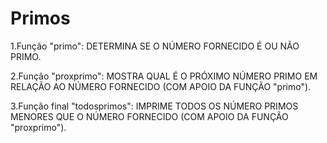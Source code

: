 # Primos
1.Função "primo": DETERMINA SE O NÚMERO FORNECIDO É OU NÃO PRIMO.

2.Função "proxprimo": MOSTRA QUAL É O PRÓXIMO NÚMERO PRIMO EM RELAÇÃO AO NÚMERO FORNECIDO (COM APOIO DA FUNÇÃO "primo").

3.Função final "todosprimos": IMPRIME TODOS OS NÚMERO PRIMOS MENORES QUE O NÚMERO FORNECIDO (COM APOIO DA FUNÇÃO "proxprimo").
